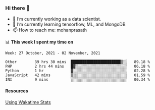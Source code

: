 ### Hi there 👋

- 🔭 I’m currently working as a data scientist.
- 🌱 I’m currently learning tensorflow, ML, and MongoDB
- 📫 How to reach me: mohanprasath

📊 **This week I spent my time on**
<!--START_SECTION:waka-->
```text
Week: 27 October, 2021 - 02 November, 2021

Other        39 hrs 30 mins  ██████████████████████▒░░   89.18 % 
PHP          2 hrs 44 mins   █▓░░░░░░░░░░░░░░░░░░░░░░░   06.18 % 
Python       1 hr            ▓░░░░░░░░░░░░░░░░░░░░░░░░   02.28 % 
JavaScript   42 mins         ▒░░░░░░░░░░░░░░░░░░░░░░░░   01.59 % 
INI          9 mins          ░░░░░░░░░░░░░░░░░░░░░░░░░   00.34 % 
```
<!--END_SECTION:waka-->

#### Resources
[Using Wakatime Stats](https://github.com/marketplace/actions/waka-readme)
